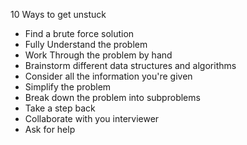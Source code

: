 10 Ways to get unstuck

* Find a brute force solution
* Fully Understand the problem
* Work Through the problem by hand
* Brainstorm different data structures and algorithms
* Consider all the information you're given
* Simplify the problem
* Break down the problem into subproblems
* Take a step back
* Collaborate with you interviewer
* Ask for help
